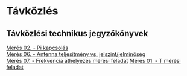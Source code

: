 # Távközlés
## Távközlési technikus jegyzőkönyvek
[Mérés 02. -  Pi kapcsolás](https://github.com/oroszszr/jegyzokonyv/blob/main/meres1/index.md)  
[Mérés 06. -  Antenna teljesítmény vs. jelszint/jelminőség](https://github.com/oroszszr/jegyzokonyv/blob/main/meres2/index.md)  
[Mérés 07. -  Frekvencia áthelyezés mérési feladat](https://github.com/oroszszr/jegyzokonyv/blob/main/meres3/index.md)
[Mérés 01. -  T mérési feladat ](https://github.com/oroszszr/jegyzokonyv/blob/main/meres04/index.md)

